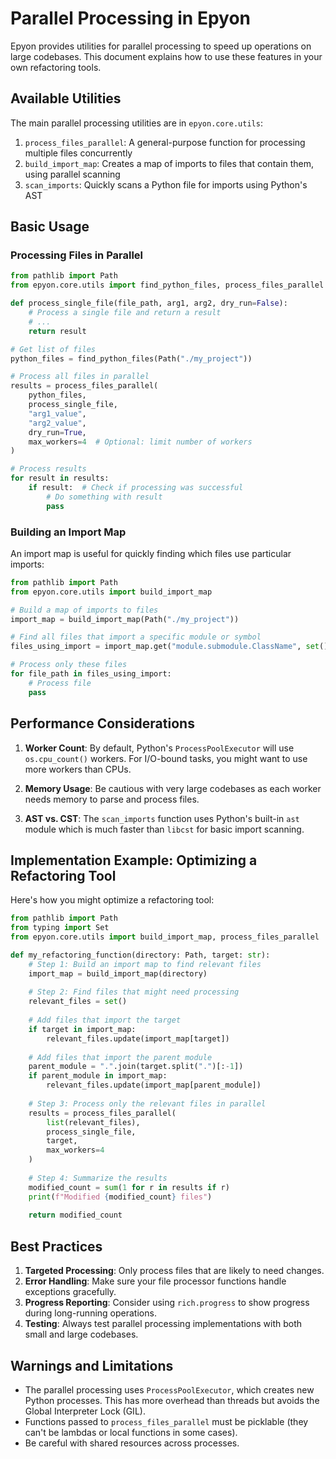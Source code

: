 # Parallel Processing in Epyon

Epyon provides utilities for parallel processing to speed up operations on large codebases. This document explains how to use these features in your own refactoring tools.

## Available Utilities

The main parallel processing utilities are in `epyon.core.utils`:

1. `process_files_parallel`: A general-purpose function for processing multiple files concurrently
2. `build_import_map`: Creates a map of imports to files that contain them, using parallel scanning
3. `scan_imports`: Quickly scans a Python file for imports using Python's AST

## Basic Usage

### Processing Files in Parallel

```python
from pathlib import Path
from epyon.core.utils import find_python_files, process_files_parallel

def process_single_file(file_path, arg1, arg2, dry_run=False):
    # Process a single file and return a result
    # ...
    return result

# Get list of files
python_files = find_python_files(Path("./my_project"))

# Process all files in parallel
results = process_files_parallel(
    python_files,
    process_single_file,
    "arg1_value",
    "arg2_value",
    dry_run=True,
    max_workers=4  # Optional: limit number of workers
)

# Process results
for result in results:
    if result:  # Check if processing was successful
        # Do something with result
        pass
```

### Building an Import Map

An import map is useful for quickly finding which files use particular imports:

```python
from pathlib import Path
from epyon.core.utils import build_import_map

# Build a map of imports to files
import_map = build_import_map(Path("./my_project"))

# Find all files that import a specific module or symbol
files_using_import = import_map.get("module.submodule.ClassName", set())

# Process only these files
for file_path in files_using_import:
    # Process file
    pass
```

## Performance Considerations

1. **Worker Count**: By default, Python's `ProcessPoolExecutor` will use `os.cpu_count()` workers. For I/O-bound tasks, you might want to use more workers than CPUs.

2. **Memory Usage**: Be cautious with very large codebases as each worker needs memory to parse and process files.

3. **AST vs. CST**: The `scan_imports` function uses Python's built-in `ast` module which is much faster than `libcst` for basic import scanning.

## Implementation Example: Optimizing a Refactoring Tool

Here's how you might optimize a refactoring tool:

```python
from pathlib import Path
from typing import Set
from epyon.core.utils import build_import_map, process_files_parallel

def my_refactoring_function(directory: Path, target: str):
    # Step 1: Build an import map to find relevant files
    import_map = build_import_map(directory)
    
    # Step 2: Find files that might need processing
    relevant_files = set()
    
    # Add files that import the target
    if target in import_map:
        relevant_files.update(import_map[target])
    
    # Add files that import the parent module
    parent_module = ".".join(target.split(".")[:-1])
    if parent_module in import_map:
        relevant_files.update(import_map[parent_module])
    
    # Step 3: Process only the relevant files in parallel
    results = process_files_parallel(
        list(relevant_files),
        process_single_file,
        target,
        max_workers=4
    )
    
    # Step 4: Summarize the results
    modified_count = sum(1 for r in results if r)
    print(f"Modified {modified_count} files")
    
    return modified_count
```

## Best Practices

1. **Targeted Processing**: Only process files that are likely to need changes.
2. **Error Handling**: Make sure your file processor functions handle exceptions gracefully.
3. **Progress Reporting**: Consider using `rich.progress` to show progress during long-running operations.
4. **Testing**: Always test parallel processing implementations with both small and large codebases.

## Warnings and Limitations

- The parallel processing uses `ProcessPoolExecutor`, which creates new Python processes. This has more overhead than threads but avoids the Global Interpreter Lock (GIL).
- Functions passed to `process_files_parallel` must be picklable (they can't be lambdas or local functions in some cases).
- Be careful with shared resources across processes. 
